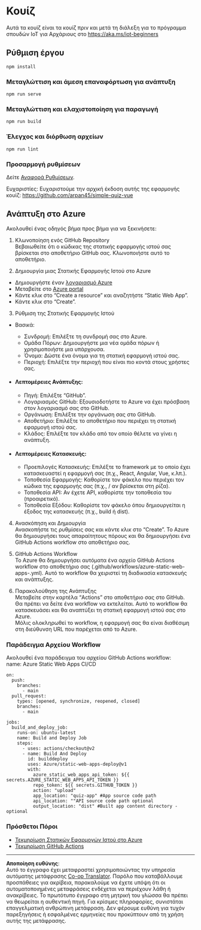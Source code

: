 <!--
CO_OP_TRANSLATOR_METADATA:
{
  "original_hash": "2a459ea9177fb0508ca96068ae1009d2",
  "translation_date": "2025-08-27T21:32:54+00:00",
  "source_file": "quiz-app/README.md",
  "language_code": "el"
}
-->
# Κουίζ

Αυτά τα κουίζ είναι τα κουίζ πριν και μετά τη διάλεξη για το πρόγραμμα σπουδών IoT για Αρχάριους στο https://aka.ms/iot-beginners

## Ρύθμιση έργου

```
npm install
```

### Μεταγλώττιση και άμεση επαναφόρτωση για ανάπτυξη

```
npm run serve
```

### Μεταγλώττιση και ελαχιστοποίηση για παραγωγή

```
npm run build
```

### Έλεγχος και διόρθωση αρχείων

```
npm run lint
```

### Προσαρμογή ρυθμίσεων

Δείτε [Αναφορά Ρυθμίσεων](https://cli.vuejs.org/config/).

Ευχαριστίες: Ευχαριστούμε την αρχική έκδοση αυτής της εφαρμογής κουίζ: https://github.com/arpan45/simple-quiz-vue

## Ανάπτυξη στο Azure

Ακολουθεί ένας οδηγός βήμα προς βήμα για να ξεκινήσετε:

1. Κλωνοποίηση ενός GitHub Repository  
Βεβαιωθείτε ότι ο κώδικας της στατικής εφαρμογής ιστού σας βρίσκεται στο αποθετήριο GitHub σας. Κλωνοποιήστε αυτό το αποθετήριο.

2. Δημιουργία μιας Στατικής Εφαρμογής Ιστού στο Azure  
- Δημιουργήστε έναν [λογαριασμό Azure](http://azure.microsoft.com)  
- Μεταβείτε στο [Azure portal](https://portal.azure.com)  
- Κάντε κλικ στο “Create a resource” και αναζητήστε “Static Web App”.  
- Κάντε κλικ στο “Create”.  

3. Ρύθμιση της Στατικής Εφαρμογής Ιστού  
- Βασικά:  
  - Συνδρομή: Επιλέξτε τη συνδρομή σας στο Azure.  
  - Ομάδα Πόρων: Δημιουργήστε μια νέα ομάδα πόρων ή χρησιμοποιήστε μια υπάρχουσα.  
  - Όνομα: Δώστε ένα όνομα για τη στατική εφαρμογή ιστού σας.  
  - Περιοχή: Επιλέξτε την περιοχή που είναι πιο κοντά στους χρήστες σας.  

- #### Λεπτομέρειες Ανάπτυξης:  
  - Πηγή: Επιλέξτε “GitHub”.  
  - Λογαριασμός GitHub: Εξουσιοδοτήστε το Azure να έχει πρόσβαση στον λογαριασμό σας στο GitHub.  
  - Οργάνωση: Επιλέξτε την οργάνωση σας στο GitHub.  
  - Αποθετήριο: Επιλέξτε το αποθετήριο που περιέχει τη στατική εφαρμογή ιστού σας.  
  - Κλάδος: Επιλέξτε τον κλάδο από τον οποίο θέλετε να γίνει η ανάπτυξη.  

- #### Λεπτομέρειες Κατασκευής:  
  - Προεπιλογές Κατασκευής: Επιλέξτε το framework με το οποίο έχει κατασκευαστεί η εφαρμογή σας (π.χ., React, Angular, Vue, κ.λπ.).  
  - Τοποθεσία Εφαρμογής: Καθορίστε τον φάκελο που περιέχει τον κώδικα της εφαρμογής σας (π.χ., / αν βρίσκεται στη ρίζα).  
  - Τοποθεσία API: Αν έχετε API, καθορίστε την τοποθεσία του (προαιρετικό).  
  - Τοποθεσία Εξόδου: Καθορίστε τον φάκελο όπου δημιουργείται η έξοδος της κατασκευής (π.χ., build ή dist).  

4. Ανασκόπηση και Δημιουργία  
Ανασκοπήστε τις ρυθμίσεις σας και κάντε κλικ στο “Create”. Το Azure θα δημιουργήσει τους απαραίτητους πόρους και θα δημιουργήσει ένα GitHub Actions workflow στο αποθετήριο σας.

5. GitHub Actions Workflow  
Το Azure θα δημιουργήσει αυτόματα ένα αρχείο GitHub Actions workflow στο αποθετήριο σας (.github/workflows/azure-static-web-apps-<name>.yml). Αυτό το workflow θα χειριστεί τη διαδικασία κατασκευής και ανάπτυξης.

6. Παρακολούθηση της Ανάπτυξης  
Μεταβείτε στην καρτέλα “Actions” στο αποθετήριο σας στο GitHub.  
Θα πρέπει να δείτε ένα workflow να εκτελείται. Αυτό το workflow θα κατασκευάσει και θα αναπτύξει τη στατική εφαρμογή ιστού σας στο Azure.  
Μόλις ολοκληρωθεί το workflow, η εφαρμογή σας θα είναι διαθέσιμη στη διεύθυνση URL που παρέχεται από το Azure.

### Παράδειγμα Αρχείου Workflow

Ακολουθεί ένα παράδειγμα του αρχείου GitHub Actions workflow:  
name: Azure Static Web Apps CI/CD  
```
on:
  push:
    branches:
      - main
  pull_request:
    types: [opened, synchronize, reopened, closed]
    branches:
      - main

jobs:
  build_and_deploy_job:
    runs-on: ubuntu-latest
    name: Build and Deploy Job
    steps:
      - uses: actions/checkout@v2
      - name: Build And Deploy
        id: builddeploy
        uses: Azure/static-web-apps-deploy@v1
        with:
          azure_static_web_apps_api_token: ${{ secrets.AZURE_STATIC_WEB_APPS_API_TOKEN }}
          repo_token: ${{ secrets.GITHUB_TOKEN }}
          action: "upload"
          app_location: "quiz-app" #App source code path
          api_location: ""API source code path optional
          output_location: "dist" #Built app content directory - optional
```

### Πρόσθετοι Πόροι  
- [Τεκμηρίωση Στατικών Εφαρμογών Ιστού στο Azure](https://learn.microsoft.com/azure/static-web-apps/getting-started)  
- [Τεκμηρίωση GitHub Actions](https://docs.github.com/actions/use-cases-and-examples/deploying/deploying-to-azure-static-web-app)  

---

**Αποποίηση ευθύνης**:  
Αυτό το έγγραφο έχει μεταφραστεί χρησιμοποιώντας την υπηρεσία αυτόματης μετάφρασης [Co-op Translator](https://github.com/Azure/co-op-translator). Παρόλο που καταβάλλουμε προσπάθειες για ακρίβεια, παρακαλούμε να έχετε υπόψη ότι οι αυτοματοποιημένες μεταφράσεις ενδέχεται να περιέχουν λάθη ή ανακρίβειες. Το πρωτότυπο έγγραφο στη μητρική του γλώσσα θα πρέπει να θεωρείται η αυθεντική πηγή. Για κρίσιμες πληροφορίες, συνιστάται επαγγελματική ανθρώπινη μετάφραση. Δεν φέρουμε ευθύνη για τυχόν παρεξηγήσεις ή εσφαλμένες ερμηνείες που προκύπτουν από τη χρήση αυτής της μετάφρασης.